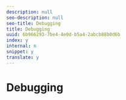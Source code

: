 ```yaml
---
description: null
seo-description: null
seo-title: Debugging
title: Debugging
uuid: 6b966293-7be4-4e0d-b5a4-2abcb88b0d6b
index: y
internal: n
snippet: y
translate: y
---
```


# Debugging


<a id="section_FD1D77D15E904CCB9386F94D69CA6512"></a>

